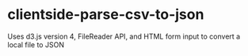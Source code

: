 # clientside-parse-csv-to-json
Uses d3.js version 4, FileReader API, and HTML form input to convert a local file to JSON
